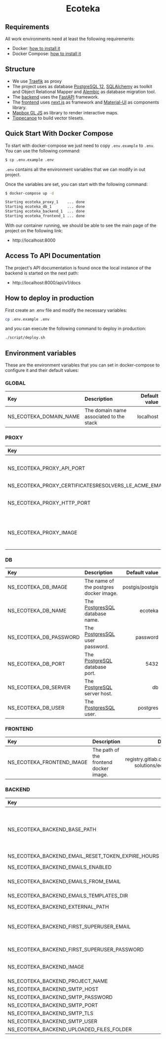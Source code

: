 <h1 align="center">Ecoteka</h1>

## Requirements

All work environments need at least the following requirements:

- Docker: [how to install it][docker]
- Docker Compose: [how to install it][docker-compose]

## Structure

- We use [Traefik][traefik] as proxy
- The project uses as database [PostgreSQL 12][postgresql],
  [SQLAlchemy][sql-alchemy] as toolkit and Object Relational Mapper and
  [Alembic][alembic] as database migration tool.
- The [backend] uses the [FastAPI][fastapi] framework.
- The [frontend] uses [next.js][next.js] as framework and
  [Material-UI][material-ui] as components library.
- [Mapbox GL JS][mapbox-gl-js] as library to render interactive maps.
- [Tippecanoe][tippecanoe] to build vector tilesets.


## Quick Start With Docker Compose

To start with docker-compose we just need to copy `.env.example` to `.env`. You
can use the following command:

```bash
$ cp .env.example .env
```

`.env` contains all the environment variables that we can modify in out project.

Once the variables are set, you can start with the following command:

```bash
$ docker-compose up -d

Starting ecoteka_proxy_1    ... done
Starting ecoteka_db_1       ... done
Starting ecoteka_backend_1  ... done
Starting ecoteka_frontend_1 ... done
```

With our container running, we should be able to see the main page of the
project on the following link:

  - http://localhost:8000

## Access To API Documentation

The project's API documentation is found once the local instance of the
backend is started on the next path:

  - http://localhost:8000/api/v1/docs

## How to deploy in production

First create an .env file and modify the necessary variables:

```bash
cp .env.example .env
```

and you can execute the following command to deploy in production:

```bash
./script/deploy.sh
```

## Environment variables

These are the environment variables that you can set in docker-compose to
configure it and their default values:


### GLOBAL

| Key                        | Description                               | Default value |
| :--                        | :----                                     |          --:  |
| NS_ECOTEKA_DOMAIN_NAME     | The domain name associated to the stack   | localhost     |

### PROXY

| Key                                                   | Description                               | Default value     |
| :--                                                   | :----                                     |              --:  |
| NS_ECOTEKA_PROXY_API_PORT                             | The external [Traefik][traefik] API port. | 8080              |
| NS_ECOTEKA_PROXY_CERTIFICATESRESOLVERS_LE_ACME_EMAIL  |                                           | noreply@localhost |
| NS_ECOTEKA_PROXY_HTTP_PORT                            | The external [Traefik][traefik] port.     | 8000              |
| NS_ECOTEKA_PROXY_IMAGE                                | The name of the traefik docker image.     | traefik:v2.2      |

### DB

| Key                        | Description                                    | Default value |
| :--                        | :----                                          |          --:  |
| NS_ECOTEKA_DB_IMAGE        | The name of the postgres docker image.         | postgis/postgis   |
| NS_ECOTEKA_DB_NAME         | The [PostgresSQL][postgresql] database name.   | ecoteka       |
| NS_ECOTEKA_DB_PASSWORD     | The [PostgresSQL][postgresql] user password.   | password      |
| NS_ECOTEKA_DB_PORT         | The [PostgreSQL][postgresql] database port.    | 5432          |
| NS_ECOTEKA_DB_SERVER       | The [PostgreSQL][postgresql] server host.      | db            |
| NS_ECOTEKA_DB_USER         | The [PostgresSQL][postgresql] user.            | postgres      |

### FRONTEND

| Key                        | Description                                    | Default value                                        |
| :--                        | :----                                          |          --:                                         |
| NS_ECOTEKA_FRONTEND_IMAGE  | The path of the frontend docker image.         | registry.gitlab.com/natural-solutions/ecoteka:latest |


### BACKEND

| Key                                               | Description                                           | Default value                                                      |
| :--                                               | :----                                                 | --:                                                                |
| NS_ECOTEKA_BACKEND_BASE_PATH                      | To allow [FastAPI][fastapi] to run behind a proxy it is possible to set the --root-path parameter to [Uvicorn][uvicorn].<BR/>More information can be found on FastAPI's documentation page: https://fastapi.tiangolo.com/advanced/behind-a-proxy/#about-root_path        | /api/v1                           |
| NS_ECOTEKA_BACKEND_EMAIL_RESET_TOKEN_EXPIRE_HOURS |                                                                                     | 48                                   |
| NS_ECOTEKA_BACKEND_EMAILS_ENABLED                 | Enabled the feature for sending mail after user created                             | False                                |
| NS_ECOTEKA_BACKEND_EMAILS_FROM_EMAIL              |                                                                                     | contact@ecoteka.natural-solutions.eu |
| NS_ECOTEKA_BACKEND_EMAILS_TEMPLATES_DIR           | The relative path from /backend that will be used for storing templates generated.  | app/app/email-templates/build        |
| NS_ECOTEKA_BACKEND_EXTERNAL_PATH                  |  External URL for API access  |  http://localhost:8000/api/v1                                                              |
| NS_ECOTEKA_BACKEND_FIRST_SUPERUSER_EMAIL          | The first time the project is started up, a super admin is created. `NS_ECOTEKA_BACKEND_FIRST_SUPERUSER_EMAIL` defines the email with which the user will be created.   | admin@ecoteka.natural-solutions.eu                                                                                                |
| NS_ECOTEKA_BACKEND_FIRST_SUPERUSER_PASSWORD       | The password for the super admin user explained above.                              | password                             |
| NS_ECOTEKA_BACKEND_IMAGE                          | The path of the backend docker image.                 | registry.gitlab.com/natural-solutions/ecoteka:backend-latest       |
| NS_ECOTEKA_BACKEND_PROJECT_NAME                   | The project name for [FastAPI][fastapi].              | ecoTeka                                                            |
| NS_ECOTEKA_BACKEND_SMTP_HOST                      | Host of smtp server                                                                 |  localhost                           |
| NS_ECOTEKA_BACKEND_SMTP_PASSWORD                  | Password mail                                                                       | password                             |
| NS_ECOTEKA_BACKEND_SMTP_PORT                      | Port of the smtp server                                                             |  438                                 |
| NS_ECOTEKA_BACKEND_SMTP_TLS                       | Rncryption connection with smtp server                                              | True                                 |
| NS_ECOTEKA_BACKEND_SMTP_USER                      | Login mail                                                                          | user                                 |
| NS_ECOTEKA_BACKEND_UPLOADED_FILES_FOLDER          | Uploaded files folder                                                               | /app/app/uploaded_files              |



[docker]: https://docs.docker.com/get-docker
[docker-compose]: https://docs.docker.com/compose/install
[traefik]: https://docs.traefik.io
[postgresql]: https://www.postgresql.org/docs/12/index.html
[sql-alchemy]: https://www.sqlalchemy.org
[alembic]: https://alembic.sqlalchemy.org/en/latest
[fastapi]: https://fastapi.tiangolo.com
[next.js]: https://nextjs.org
[material-ui]: https://material-ui.com
[mapbox-gl-js]: https://docs.mapbox.com/mapbox-gl-js/api
[tippecanoe]: https://github.com/mapbox/tippecanoe
[uvicorn]: https://www.uvicorn.org/settings

[backend]: https://gitlab.com/natural-solutions/ecoteka/-/tree/dev/backend
[frontend]: https://gitlab.com/natural-solutions/ecoteka/-/tree/dev/frontend